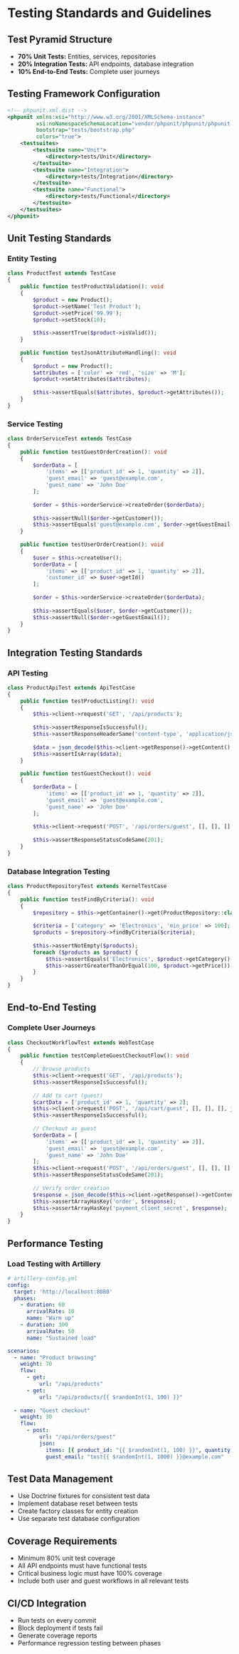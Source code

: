 # Testing Standards and Guidelines

## Test Pyramid Structure
- **70% Unit Tests:** Entities, services, repositories
- **20% Integration Tests:** API endpoints, database integration  
- **10% End-to-End Tests:** Complete user journeys

## Testing Framework Configuration
```xml
<!-- phpunit.xml.dist -->
<phpunit xmlns:xsi="http://www.w3.org/2001/XMLSchema-instance"
         xsi:noNamespaceSchemaLocation="vendor/phpunit/phpunit/phpunit.xsd"
         bootstrap="tests/bootstrap.php"
         colors="true">
    <testsuites>
        <testsuite name="Unit">
            <directory>tests/Unit</directory>
        </testsuite>
        <testsuite name="Integration">
            <directory>tests/Integration</directory>
        </testsuite>
        <testsuite name="Functional">
            <directory>tests/Functional</directory>
        </testsuite>
    </testsuites>
</phpunit>
```

## Unit Testing Standards

### Entity Testing
```php
class ProductTest extends TestCase
{
    public function testProductValidation(): void
    {
        $product = new Product();
        $product->setName('Test Product');
        $product->setPrice('99.99');
        $product->setStock(10);
        
        $this->assertTrue($product->isValid());
    }
    
    public function testJsonAttributeHandling(): void
    {
        $product = new Product();
        $attributes = ['color' => 'red', 'size' => 'M'];
        $product->setAttributes($attributes);
        
        $this->assertEquals($attributes, $product->getAttributes());
    }
}
```

### Service Testing
```php
class OrderServiceTest extends TestCase
{
    public function testGuestOrderCreation(): void
    {
        $orderData = [
            'items' => [['product_id' => 1, 'quantity' => 2]],
            'guest_email' => 'guest@example.com',
            'guest_name' => 'John Doe'
        ];
        
        $order = $this->orderService->createOrder($orderData);
        
        $this->assertNull($order->getCustomer());
        $this->assertEquals('guest@example.com', $order->getGuestEmail());
    }
    
    public function testUserOrderCreation(): void
    {
        $user = $this->createUser();
        $orderData = [
            'items' => [['product_id' => 1, 'quantity' => 2]],
            'customer_id' => $user->getId()
        ];
        
        $order = $this->orderService->createOrder($orderData);
        
        $this->assertEquals($user, $order->getCustomer());
        $this->assertNull($order->getGuestEmail());
    }
}
```

## Integration Testing Standards

### API Testing
```php
class ProductApiTest extends ApiTestCase
{
    public function testProductListing(): void
    {
        $this->client->request('GET', '/api/products');
        
        $this->assertResponseIsSuccessful();
        $this->assertResponseHeaderSame('content-type', 'application/json');
        
        $data = json_decode($this->client->getResponse()->getContent(), true);
        $this->assertIsArray($data);
    }
    
    public function testGuestCheckout(): void
    {
        $orderData = [
            'items' => [['product_id' => 1, 'quantity' => 2]],
            'guest_email' => 'guest@example.com',
            'guest_name' => 'John Doe'
        ];
        
        $this->client->request('POST', '/api/orders/guest', [], [], [], json_encode($orderData));
        
        $this->assertResponseStatusCodeSame(201);
    }
}
```

### Database Integration Testing
```php
class ProductRepositoryTest extends KernelTestCase
{
    public function testFindByCriteria(): void
    {
        $repository = $this->getContainer()->get(ProductRepository::class);
        
        $criteria = ['category' => 'Electronics', 'min_price' => 100];
        $products = $repository->findByCriteria($criteria);
        
        $this->assertNotEmpty($products);
        foreach ($products as $product) {
            $this->assertEquals('Electronics', $product->getCategory()->getName());
            $this->assertGreaterThanOrEqual(100, $product->getPrice());
        }
    }
}
```

## End-to-End Testing

### Complete User Journeys
```php
class CheckoutWorkflowTest extends WebTestCase
{
    public function testCompleteGuestCheckoutFlow(): void
    {
        // Browse products
        $this->client->request('GET', '/api/products');
        $this->assertResponseIsSuccessful();
        
        // Add to cart (guest)
        $cartData = ['product_id' => 1, 'quantity' => 2];
        $this->client->request('POST', '/api/cart/guest', [], [], [], json_encode($cartData));
        $this->assertResponseIsSuccessful();
        
        // Checkout as guest
        $orderData = [
            'items' => [['product_id' => 1, 'quantity' => 2]],
            'guest_email' => 'guest@example.com',
            'guest_name' => 'John Doe'
        ];
        $this->client->request('POST', '/api/orders/guest', [], [], [], json_encode($orderData));
        $this->assertResponseStatusCodeSame(201);
        
        // Verify order creation
        $response = json_decode($this->client->getResponse()->getContent(), true);
        $this->assertArrayHasKey('order', $response);
        $this->assertArrayHasKey('payment_client_secret', $response);
    }
}
```

## Performance Testing

### Load Testing with Artillery
```yaml
# artillery-config.yml
config:
  target: 'http://localhost:8080'
  phases:
    - duration: 60
      arrivalRate: 10
      name: "Warm up"
    - duration: 300
      arrivalRate: 50
      name: "Sustained load"

scenarios:
  - name: "Product browsing"
    weight: 70
    flow:
      - get:
          url: "/api/products"
      - get:
          url: "/api/products/{{ $randomInt(1, 100) }}"
  
  - name: "Guest checkout"
    weight: 30
    flow:
      - post:
          url: "/api/orders/guest"
          json:
            items: [{ product_id: "{{ $randomInt(1, 100) }}", quantity: 2 }]
            guest_email: "test{{ $randomInt(1, 1000) }}@example.com"
```

## Test Data Management
- Use Doctrine fixtures for consistent test data
- Implement database reset between tests
- Create factory classes for entity creation
- Use separate test database configuration

## Coverage Requirements
- Minimum 80% unit test coverage
- All API endpoints must have functional tests
- Critical business logic must have 100% coverage
- Include both user and guest workflows in all relevant tests

## CI/CD Integration
- Run tests on every commit
- Block deployment if tests fail
- Generate coverage reports
- Performance regression testing between phases